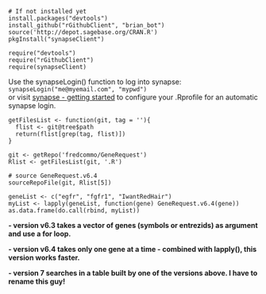 [synapse - getting started]:https://www.synapse.org/#!Synapse:syn1834618/WIKI/56017
```
# If not installed yet
install.packages("devtools")
install_github("rGithubClient", "brian_bot")
source('http://depot.sagebase.org/CRAN.R')
pkgInstall("synapseClient")
```

```
require("devtools")
require("rGithubClient")
require(synapseClient)
```

Use the synapseLogin() function to log into synapse:
```synapseLogin("me@myemail.com", "mypwd")```  
or visit  [synapse - getting started] to configure your .Rprofile for an automatic synapse login.


```
getFilesList <- function(git, tag = ''){
  flist <- git@tree$path
  return(flist[grep(tag, flist)])
}

git <- getRepo('fredcommo/GeneRequest')
Rlist <- getFilesList(git, '.R')

# source GeneRequest.v6.4
sourceRepoFile(git, Rlist[5])

geneList <- c("egfr", "fgfr1", "IwantRedHair")
myList <- lapply(geneList, function(gene) GeneRequest.v6.4(gene))
as.data.frame(do.call(rbind, myList))
```

**- version v6.3 takes a vector of genes (symbols or entrezids) as argument and use a for loop.**

**- version v6.4 takes only one gene at a time - combined with lapply(), this version works faster.**

**- version 7 searches in a table built by one of the versions above. I have to rename this guy!**
